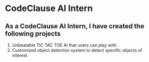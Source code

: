 # CodeClause AI Intern
## As a CodeClause AI Intern, I have created the following projects
  1. Unbeatable TIC TAC TOE AI that users can play with.
  2. Customized object detection system to detect specific objects of interest
